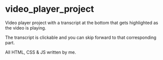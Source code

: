 # video_player_project

Video player project with a transcript at the bottom that gets highlighted as the video is playing.

The transcript is clickable and you can skip forward to that corresponding part.

All HTML, CSS & JS written by me.
